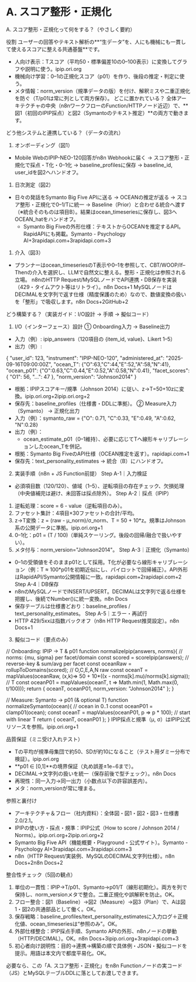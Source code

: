 # A. スコア整形・正規化 

A. スコア整形・正規化って何をする？（やさしく要約）

役割 ユーザーの回答やテキスト解析の**“生データ”を、人にも機械にも一貫して使えるスコアに整える共通基盤**です。
* 人向け表示：Tスコア（平均50・標準偏差10の0–100表示）に変換してグラフや説明に使う。ipip.ori.org
* 機械向け学習：0–1の正規化スコア（p01）を作り、後段の推定・判定に使う。
* メタ情報：norm_version（規準データの版）を付け、解釈ミスや二重正規化を防ぐ（T/p01は常に列として両方保存）。
どこに置かれている？ 全体アーキテクチャの中央（n8nワークフローのFunction/HTTPノード近辺）で、**図1（初回のIPIP採点）と図2（Symantoのテキスト推定）**の両方で動きます。

どう他システムと連携している？（データの流れ）
1. オンボーディング（図1）
* Mobile WebのIPIP-NEO-120回答がn8n Webhookに届く → スコア整形・正規化で採点・T化・0–1化 → baseline_profilesに保存 → baseline_id, user_idを図2へハンドオフ。
1. 日次測定（図2）
* 日々の発話をSymanto Big Five APIに送る → OCEANの推定が返る → スコア整形・正規化で0–1/Tに統一 → Baseline（Prior）と合わせる統合へ渡す（※統合そのものは項目B）。結果はocean_timeseriesに保存し、図3へOCEAN_hatをハンドオフ。
    * Symanto Big Fiveの外形仕様：テキストからOCEANを推定するAPI。RapidAPIにも掲載。Symanto - Psychology AI+3rapidapi.com+3rapidapi.com+3
1. 介入（図3）
* プランナーはocean_timeseriesのT表示や0–1を参照して、CBT/WOOP/If–Thenの介入を選択し、LLMで自然文に整える。整形・正規化は参照される立場。
n8nのHTTP Request/MySQLノードでAPI連携・DB保存を実装（429・タイムアウト等はリトライ）。n8n Docs+1 MySQLノードはDECIMALを文字列で返す仕様（精度保護のため）なので、数値変換の扱いを「整形」で吸収します。n8n Docs+2GitHub+2

どう構築する？（実装ガイド：I/O設計 → 手順 → 擬似コード）
1) I/O（インターフェース）設計
① Onboarding入力 → Baseline出力
* 入力（例）: ipip_answers（120項目の {item_id, value}、Likert 1–5）
* 出力（例）:

{
  "user_id": 123,
  "instrument": "IPIP-NEO-120",
  "administered_at": "2025-09-16T09:00:00Z",
  "ocean_T": {"O":63,"C":44,"E":52,"A":58,"N":41},
  "ocean_p01": {"O":0.63,"C":0.44,"E":0.52,"A":0.58,"N":0.41},
  "facet_scores": { "O1": 56, "...": 47 },
  "norm_version": "Johnson2014"
}
* 根拠：IPIPスコアキー/規準（Johnson 2014）に従い、z→T=50+10zに変換。ipip.ori.org+2ipip.ori.org+2
* 保存先：baseline_profiles（仕様書・DDLに準拠）。
② Measure入力（Symanto） → 正規化出力
* 入力（例）：symanto_raw = {"O": 0.71, "C":0.33, "E":0.49, "A":0.62, "N":0.28}
* 出力（例）：
    * ocean_estimate_p01（0–1維持）、必要に応じてTへ線形キャリブレーションしたocean_Tを併記。
* 根拠：Symanto Big FiveのAPI仕様（OCEAN推定を返す）。rapidapi.com+1
* 保存先：text_personality_estimates → 統合（B）にハンドオフ。
2) 実装手順（n8n + JS Function前提）
Step A-1｜入力検証
* 必須項目数（120/120）、値域（1–5）、逆転項目の存在チェック、欠損処理（中央値補完は避け、未回答は採点除外）。
Step A-2｜採点（IPIP）
1. 逆転処理：score = 6 - value（逆転項目のみ）。
2. ファセット集計：4項目×30ファセットの合計/平均。
3. z→T変換：z = (raw - μ_norm)/σ_norm、T = 50 + 10*z。規準はJohnson系の公開データに準拠。ipip.ori.org+1
4. 0–1化：p01 = (T / 100)（単純スケーリング。後段の回帰/融合で扱いやすい）。
5. メタ付与：norm_version="Johnson2014"。
Step A-3｜正規化（Symanto）
* 0–1の受領値をそのままp01として採用。T化が必要なら線形キャリブレーション（例：T ≈ 100*p01を初期近似にし、パイロットで回帰補正）。API外形はRapidAPI/Symanto公開情報に一致。rapidapi.com+2rapidapi.com+2
Step A-4｜DB保存
* n8nのMySQLノードでINSERT/UPSERT。DECIMALは文字列で返る仕様を把握し、後続でNumber()に統一変換。n8n Docs
* 保存テーブルは仕様書どおり：baseline_profiles / text_personality_estimates。
Step A-5｜エラー・再試行
* HTTP 429/5xxは指数バックオフ（n8n HTTP Request推奨設定）。n8n Docs+1
3) 擬似コード（要点のみ）

// Onboarding: IPIP -> T & p01
function normalizeIpip(answers, norms){ // norms: {mu, sigma} per facet/domain
  const scored = scoreIpip(answers);       // reverse-key & sum/avg per facet
  const oceanRaw = rollupToDomains(scored); // O,C,E,A,N raw
  const oceanT   = mapValues(oceanRaw, (x,k)=> 50 + 10*((x - norms[k].mu)/norms[k].sigma)); // T
  const oceanP01 = mapValues(oceanT, t => Math.min(1, Math.max(0, t/100)));
  return { oceanT, oceanP01, norm_version: "Johnson2014" };
}

// Measure: Symanto -> p01 (& optional T)
function normalizeSymanto(ocean){ // ocean in 0..1
  const oceanP01 = clamp01(ocean);
  const oceanT   = mapValues(oceanP01, p => p * 100); // start with linear T
  return { oceanT, oceanP01 };
}
IPIP採点と規準（μ, σ）はIPIP公式リソースを参照。ipip.ori.org+1

品質保証（ミニ受け入れテスト）
* Tの平均が規準母集団で約50、SDが約10になること（テスト用ダミー分布で検証）。ipip.ori.org
* **p01 ∈ [0,1]**の境界保証（丸め誤差±1e−6まで）。
* DECIMAL→文字列の扱いを統一（保存前後で型チェック）。n8n Docs
* 再現性：同一入力→同一出力（小数点以下の許容誤差内）。
* メタ：norm_versionが常に埋まる。

参照と裏付け
* アーキテクチャ＆フロー（社内資料）：全体図・図1・図2・図3・仕様書2.0/2.1。 
* IPIPの使い方・採点・規準：IPIP公式（How to score / Johnson 2014 / Norms）。ipip.ori.org+2ipip.ori.org+2
* Symanto Big Five API（機能概要・Playground・公式サイト）。Symanto - Psychology AI+3rapidapi.com+3rapidapi.com+3
* n8n（HTTP Request/実装例、MySQLのDECIMAL文字列仕様）。n8n Docs+2n8n Docs+2

整合性チェック（5回の観点）
1. 単位の一貫性：IPIP→T/p01、Symanto→p01/T（線形初期化）。両方を列で保持し、norm_versionメタで整合。二重正規化や誤解釈を防止。OK。
2. フロー整合：図1（Baseline）→図2（Measure）→図3（Plan）で、Aは図1・図2の共通部品として働く。OK。
3. 保存戦略：baseline_profiles/text_personality_estimatesに入力ログ＋正規化値、ocean_timeseriesは“参照のみ”。OK。
4. 外部仕様整合：IPIP採点手順、Symanto APIの外形、n8nノードの挙動（HTTP/DECIMAL）。OK。n8n Docs+3ipip.ori.org+3rapidapi.com+3
5. 初心者向け説明性：目的→連携→構築の順で具体例・JSON・擬似コードを提示。用語は本文内で都度平易化。OK。

必要なら、この「A. スコア整形・正規化」をn8n Functionノードの実コード（JS）とMySQLテーブルDDLに落としてお渡しできます。

